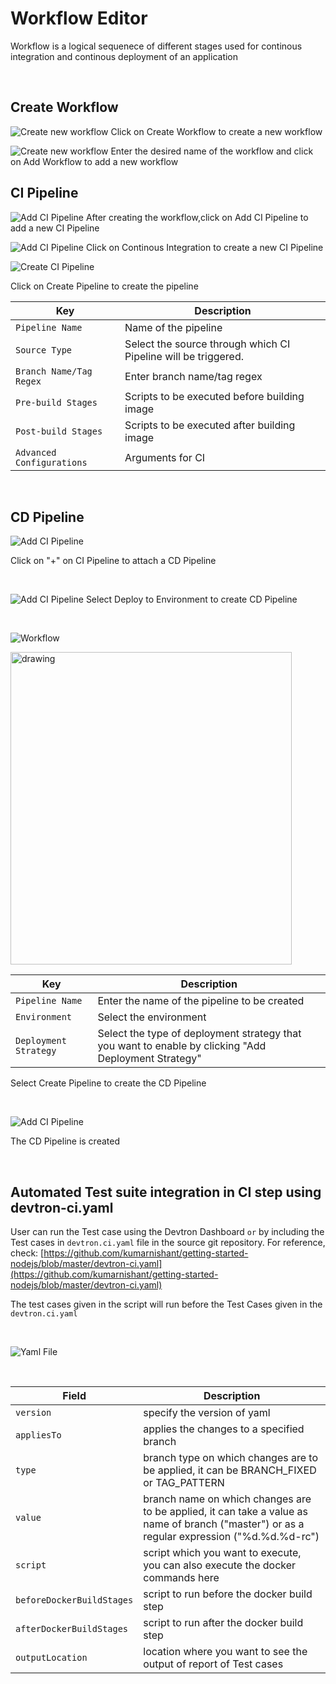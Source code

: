 # Workflow Editor
Workflow is a logical sequenece of different stages used for continous integration and continous deployment of an application
<br />

<br />

## Create Workflow

![Create new workflow](/workflow-editor.PNG "Create new workflow")
Click on Create Workflow to create a new workflow
<br />

![Create new workflow](/workflow-editor1.PNG "Create new workflow")
Enter the desired name of the workflow and click on Add Workflow to add a new workflow
<br />

## CI Pipeline

![Add CI Pipeline](/workflow-editor2.PNG "Add CI Pipeline")
After creating the workflow,click on Add CI Pipeline to add a new CI Pipeline
<br />

![Add CI Pipeline](/add_pipeline.jpg "Add CI Pipeline")
Click on Continous Integration to create a new CI Pipeline

![Create CI Pipeline](/create_pipeline.jpg "Create CI Pipeline")

Click on Create Pipeline to create the  pipeline

Key | Description
-----|-----
`Pipeline Name` | Name of the pipeline
`Source Type` | Select the source through which CI Pipeline will be triggered.
`Branch Name/Tag Regex` | Enter branch name/tag regex
`Pre-build Stages` | Scripts to be executed before building image
`Post-build Stages` |  Scripts to be executed after building image
`Advanced Configurations` | Arguments for CI

<br />

## CD Pipeline

![Add CI Pipeline](/workflow-editor5.PNG "Add CI Pipeline")

Click on "+" on CI Pipeline to attach a CD Pipeline

<br />

![Add CI Pipeline](/workflow-editor6.PNG "Add CI Pipeline")
Select Deploy to Environment to create CD Pipeline


<br />

![Workflow](/workflow-editor8-resize.PNG)

<img src="/workflow-editor8.PNG" alt="drawing" width="450" height="500"/>

Key | Description
----|----
`Pipeline Name` | Enter the name of the pipeline to be created
`Environment` | Select the environment
`Deployment Strategy` | Select the type of deployment strategy that  you want to enable by clicking "Add Deployment Strategy"


Select Create Pipeline to create the CD Pipeline

<br />

![Add CI Pipeline](/workflow-editor9.PNG "Add CI Pipeline")

The CD Pipeline is created

<br />


## Automated Test suite integration in CI step using devtron-ci.yaml

User can run the Test case using the Devtron Dashboard `or` by including the Test cases in `devtron.ci.yaml` file in the source git repository. For reference, check: [https://github.com/kumarnishant/getting-started-nodejs/blob/master/devtron-ci.yaml](https://github.com/kumarnishant/getting-started-nodejs/blob/master/devtron-ci.yaml)

The test cases given in the script will run before the Test Cases given in the  `devtron.ci.yaml`


<br>

![Yaml File](/yaml.jpg "Create Yaml File")

<br>

Field | Description
------|------------ 
`version`   | specify the version of yaml
`appliesTo` | applies the changes to a specified branch 
`type`      | branch type on which changes are to be applied, it can be BRANCH_FIXED or TAG_PATTERN 
`value`     | branch name on which changes are to be applied, it can take a value as name of branch ("master") or as a regular expression ("%d.%d.%d-rc")
`script`    | script which you want to execute, you can also execute the docker commands here
`beforeDockerBuildStages` | script to run before the docker build step
`afterDockerBuildStages`  | script to run after the docker build step
`outputLocation`          | location where you want to see the output of report of Test cases 


